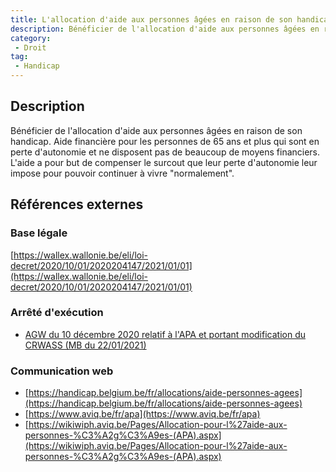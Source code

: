 ```yaml
---
title: L'allocation d'aide aux personnes âgées en raison de son handicap
description: Bénéficier de l'allocation d'aide aux personnes âgées en raison de son handicap
category: 
 - Droit
tag: 
 - Handicap
---
```


## Description

Bénéficier de l'allocation d'aide aux personnes âgées en raison de son handicap.
Aide financière pour les personnes de 65 ans et plus qui sont en perte d'autonomie et ne disposent pas de beaucoup de moyens financiers.  L'aide a pour but de compenser le surcout que leur perte d'autonomie leur impose pour pouvoir continuer à vivre "normalement".

## Références externes 

### Base légale

[https://wallex.wallonie.be/eli/loi-decret/2020/10/01/2020204147/2021/01/01](https://wallex.wallonie.be/eli/loi-decret/2020/10/01/2020204147/2021/01/01)

### Arrêté d'exécution

- [AGW du 10 décembre 2020 relatif à l'APA et portant modification du CRWASS (MB du 22/01/2021)](https://wallex.wallonie.be/eli/loi-decret/2020/10/01/2020204147/2021/01/01)
### Communication web

- [https://handicap.belgium.be/fr/allocations/aide-personnes-agees](https://handicap.belgium.be/fr/allocations/aide-personnes-agees)
- [https://www.aviq.be/fr/apa](https://www.aviq.be/fr/apa)
- [https://wikiwiph.aviq.be/Pages/Allocation-pour-l%27aide-aux-personnes-%C3%A2g%C3%A9es-(APA).aspx](https://wikiwiph.aviq.be/Pages/Allocation-pour-l%27aide-aux-personnes-%C3%A2g%C3%A9es-(APA).aspx)


